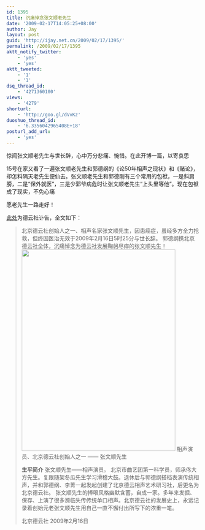 ```yaml
---
id: 1395
title: 沉痛悼念张文顺老先生
date: '2009-02-17T14:05:25+08:00'
author: Jay
layout: post
guid: 'http://ijay.net.cn/2009/02/17/1395/'
permalink: /2009/02/17/1395
aktt_notify_twitter:
    - 'yes'
    - 'yes'
aktt_tweeted:
    - '1'
    - '1'
dsq_thread_id:
    - '4271360100'
views:
    - '4279'
shorturl:
    - 'http://goo.gl/dVvKz'
duoshuo_thread_id:
    - '6.3356042965408E+18'
posturl_add_url:
    - 'yes'
---
```


惊闻张文顺老先生与世长辞，心中万分悲痛、惋惜。在此开博一篇，以寄哀思

15号在家又看了一遍张文顺老先生和郭德纲的《论50年相声之现状》和《赌论》，却怎料隔天老先生便仙去。张文顺老先生和郭德刚有三个常用的包袱，一是斜肩膀，二是“保外就医”，三是少郭爷病危时让张文顺老先生“上头里等他”。现在包袱成了现实，不免心痛

愿老先生一路走好！

<a href="http://www.guodegang.org/bencandy.php?fid=19&amp;id=279" target="_blank" rel="noopener">此处</a>为德云社讣告，全文如下：
<blockquote>北京德云社创始人之一、相声名家张文顺先生，因患癌症，虽经多方全力抢救，但终因医治无效于2009年2月16日5时25分与世长辞。
郭德纲携北京德云社全体，沉痛悼念为德云社发展鞠躬尽瘁的张文顺先生！

<img src="http://www.jayxu.com/log/wp-content/uploads/2009/02/2695-20090216090223-wb9ec.jpg" alt="" width="400" height="526" />
相声演员、北京德云社创始人之一 —— 张文顺先生

<strong>生平简介</strong>
张文顺先生——相声演员。
北京市曲艺团第一科学员，师承佟大方先生。复跟随架冬瓜先生学习滑稽大鼓。退休后与郭德纲搭档表演传统相声，并和郭德纲、李菁一起发起创建了北京德云相声艺术研习社，后更名为北京德云社。
张文顺先生的捧哏风格幽默含蓄，自成一家。多年来发掘、保存、上演了很多濒临失传传统单口相声。北京德云社的发展史上，永远记录着创始元老张文顺先生用自己一直不懈付出所写下的浓重一笔。

北京德云社 2009年2月16日</blockquote>
<div class="zemanta-pixie"><img class="zemanta-pixie-img" src="http://img.zemanta.com/pixy.gif?x-id=07545452-ddce-485b-9074-696a09cc74bf" alt="" /></div>
